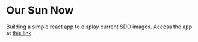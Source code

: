# Our Sun Now
Building a simple react app to display current SDO images. Access the app at [this link](https://kvenkman.github.io/our-sun-now/)
